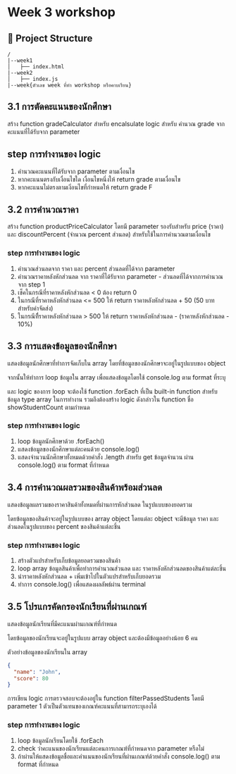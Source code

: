 # Week 3 workshop

## 📁 Project Structure

```
/
|--week1
│   ├── index.html
|--week2
│   ├── index.js
|--week{ตัวเลข week ที่ทำ workshop หรือคาบเรียน}
```


## 3.1 การตัดคะแนนของนักศึกษา
สร้าง function gradeCalculator สำหรับ encalsulate logic สำหรับ คำนวณ grade จากคะแนนที่ได้รับจาก parameter

## step การทำงานของ logic
1. คำนวณคะแนนที่ได้รับจาก parameter ตามเงื่อนไข
2. หากคะแนนตรงกับเงื่อนไขใด เงื่อนไขหนึ่งให้ return grade ตามเงื่อนไข
3. หากคะแนนไม่ตรงตามเงิ่อนไขที่กำหนดให้ return grade F

## 3.2 การคำนวณราคา
สร้าง function productPriceCalculator โดยมี parameter รองรับสำหรับ price (ราคา) และ discountPercent (จำนวณ percent ส่วนลด) สำหรับใช้ในการคำนวณตามเงื่อนไข

### step การทำงานของ logic
1. คำนวณส่วนลดจาก ราคา และ percent ส่วนลดที่ได้จาก parameter
2. คำนวณราคาหลังหักส่วนลด จาก ราคาที่ได้รับจาก parameter - ส่วนลดที่ได้จากการคำนวณจาก step 1
3. เช็คในกรณีที่ราคาหลังหักส่วนลด < 0 ต้อง return 0
4. ในกรณีที่ราคาหลังหักส่วนลด <= 500 ให้ return ราคาหลังหักส่วนลด + 50 (50 บาทสำหรับค่าจัดส่ง)
5. ในกรณีที่ีราคาหลังหักส่วนลด > 500 ให้ return ราคาหลังหักส่วนลด - (ราคาหลังหักส่วนลด - 10%)

## 3.3 การแสดงข้อมูลของนักศึกษา
แสดงข้อมูลนักศึกษาที่ทำการจัดเก็บใน array โดยที่ข้อมูลของนักศึกษาจะอยู่ในรูปแบบของ object 

จากนั้นให้ทำการ loop ข้อมูลใน array เพื่อแสดงข้อมูลโดยใช้ console.log ตาม format ที่ระบุ

และ logic ของการ loop จะต้องใช้ function .forEach ที่เป็น built-in function สำหรับ ข้อมูล type array ในการทำงาน รวมถึงต้องสร้าง logic ดังกล่าวใน function ชื่อ showStudentCount ตามกำหนด

### step การทำงานของ logic
1. loop ข้อมูลนักศึกษาด้วย .forEach() 
2. แสดงข้อมูลของนักศึกษาแต่ละคนด้วย console.log()
3. แสดงจำนวนนักศึกษาทั้งหมดด้วยคำสั่ง .length สำหรับ get ข้อมูลจำนวน ผ่าน console.log() ตาม format ที่กำหนด

## 3.4 การคำนวณผลรวมของสินค้าพร้อมส่วนลด
แสดงข้อมูลผลรวมของราคาสินค้าทั้งหมดที่ผ่านการหักส่วนลด ในรูปแบบของยอดรวม

โดยข้อมูลของสินค้าจะอยู่ในรูปแบบของ array object โดยแต่ละ object จะมีข้อมูล ราคา และ ส่วนลดในรูปแบบของ percent ของสินค้าแต่ละชิ้น

### step การทำงานของ logic
1. สร้างตัวแปรสำหรับเก็บข้อมูลยอดรวมของสินค้า 
2. loop array ข้อมูลสินค้าเพื่อทำการคำนวณส่วนลด และ ราคาหลังหักส่วนลดของสินค้าแต่ละชิ้น
3. นำราคาหลังหักส่วนลด + เพิ่มเข้าไปในตัวแปรสำหรับเก็บยอดรวม
4. ทำการ console.log() เพื่อแสดงผลลัพธ์ผ่าน terminal


## 3.5 โปรแกรคัดกรองนักเรียนที่ผ่านเกณฑ์
แสดงข้อมูลนักเรียนที่มีคะแนนผ่านเกณฑ์ที่กำหนด

โดยข้อมูลของนักเรียนจะอยู่ในรูปแบบ array object และต้องมีข้อมูลอย่างน้อย 6 คน 

ตัวอย่างข้อมูลของนักเรียนใน array
```json
{
  "name": "John",
  "score": 80
}
```

การเขียน logic การตรวจสอบจะต้องอยู่ใน function filterPassedStudents โดยมี parameter 1 ตัวเป็นตัวแทนของเกณฑ์คะแนนที่สามารถระบุเองได้

### step การทำงานของ logic
1. loop ข้อมูลนักเรียนโดยใช้ .forEach 
2. check ว่าคะแนนของนักเรียนแต่ละคนการเกณฑ์ที่กำหนดจาก parameter หรือไม่
3. ถ้าผ่านให้แสดงข้อมูลชื่อและคำแนนของนักเรียนที่ผ่านเกณฑ์ด้วยคำสั่ง console.log() ตาม format ที่กำหนด